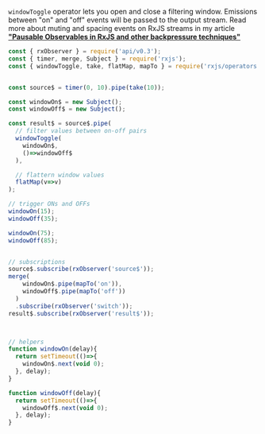 <!--
name:		
title:		windowToggle
pageTitle:	RxJS windowToggle operator example + marble diagram
desc:		windowToggle lets you open and close a filtering window. Emissions between "on" and "off" events will be passed to the output stream:
docsUrl:	https://rxjs.dev/api/operators/windowToggle
-->

`windowToggle` operator lets you open and close a filtering window. Emissions between "on" and "off" events will be passed to the output stream. Read more about muting and spacing events on RxJS streams in my article **["Pausable Observables in RxJS and other backpressure techniques"](https://medium.com/@kddsky/pauseable-observables-in-rxjs-58ce2b8c7dfd)**

```js
const { rxObserver } = require('api/v0.3');
const { timer, merge, Subject } = require('rxjs');
const { windowToggle, take, flatMap, mapTo } = require('rxjs/operators');


const source$ = timer(0, 10).pipe(take(10));

const windowOn$ = new Subject();
const windowOff$ = new Subject();

const result$ = source$.pipe(
  // filter values between on-off pairs
  windowToggle(
    windowOn$,
    ()=>windowOff$
  ),

  // flattern window values
  flatMap(v=>v)
);

// trigger ONs and OFFs
windowOn(15);
windowOff(35);

windowOn(75);
windowOff(85);


// subscriptions
source$.subscribe(rxObserver('source$'));
merge(
    windowOn$.pipe(mapTo('on')),
    windowOff$.pipe(mapTo('off'))
  )
  .subscribe(rxObserver('switch'));
result$.subscribe(rxObserver('result$'));



// helpers
function windowOn(delay){
  return setTimeout(()=>{
    windowOn$.next(void 0);
  }, delay);
}

function windowOff(delay){
  return setTimeout(()=>{
    windowOff$.next(void 0);
  }, delay);
}

```
